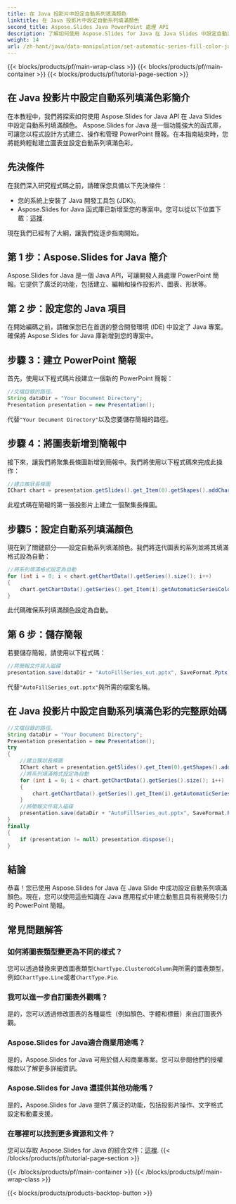 ```yaml
---
title: 在 Java 投影片中設定自動系列填滿顏色
linktitle: 在 Java 投影片中設定自動系列填滿顏色
second_title: Aspose.Slides Java PowerPoint 處理 API
description: 了解如何使用 Aspose.Slides for Java 在 Java Slides 中設定自動系列填滿顏色。包含動態演示程式碼範例的逐步指南。
weight: 14
url: /zh-hant/java/data-manipulation/set-automatic-series-fill-color-java-slides/
---
```


{{< blocks/products/pf/main-wrap-class >}}
{{< blocks/products/pf/main-container >}}
{{< blocks/products/pf/tutorial-page-section >}}


## 在 Java 投影片中設定自動系列填滿色彩簡介

在本教程中，我們將探索如何使用 Aspose.Slides for Java API 在 Java Slides 中設定自動系列填滿顏色。 Aspose.Slides for Java 是一個功能強大的函式庫，可讓您以程式設計方式建立、操作和管理 PowerPoint 簡報。在本指南結束時，您將能夠輕鬆建立圖表並設定自動系列填滿色彩。

## 先決條件

在我們深入研究程式碼之前，請確保您具備以下先決條件：

- 您的系統上安裝了 Java 開發工具包 (JDK)。
-  Aspose.Slides for Java 函式庫已新增至您的專案中。您可以從以下位置下載：[這裡](https://releases.aspose.com/slides/java/).

現在我們已經有了大綱，讓我們從逐步指南開始。

## 第 1 步：Aspose.Slides for Java 簡介

Aspose.Slides for Java 是一個 Java API，可讓開發人員處理 PowerPoint 簡報。它提供了廣泛的功能，包括建立、編輯和操作投影片、圖表、形狀等。

## 第 2 步：設定您的 Java 項目

在開始編碼之前，請確保您已在首選的整合開發環境 (IDE) 中設定了 Java 專案。確保將 Aspose.Slides for Java 庫新增到您的專案中。

## 步驟 3：建立 PowerPoint 簡報

首先，使用以下程式碼片段建立一個新的 PowerPoint 簡報：

```java
//文檔目錄的路徑。
String dataDir = "Your Document Directory";
Presentation presentation = new Presentation();
```

代替`"Your Document Directory"`以及您要儲存簡報的路徑。

## 步驟 4：將圖表新增到簡報中

接下來，讓我們將聚集長條圖新增到簡報中。我們將使用以下程式碼來完成此操作：

```java
//建立簇狀長條圖
IChart chart = presentation.getSlides().get_Item(0).getShapes().addChart(ChartType.ClusteredColumn, 100, 50, 600, 400);
```

此程式碼在簡報的第一張投影片上建立一個聚集長條圖。

## 步驟5：設定自動系列填滿顏色

現在到了關鍵部分——設定自動系列填滿顏色。我們將迭代圖表的系列並將其填滿格式設為自動：

```java
//將系列填滿格式設定為自動
for (int i = 0; i < chart.getChartData().getSeries().size(); i++)
{
    chart.getChartData().getSeries().get_Item(i).getAutomaticSeriesColor();
}
```

此代碼確保系列填滿顏色設定為自動。

## 第 6 步：儲存簡報

若要儲存簡報，請使用以下程式碼：

```java
//將簡報文件寫入磁碟
presentation.save(dataDir + "AutoFillSeries_out.pptx", SaveFormat.Pptx);
```

代替`"AutoFillSeries_out.pptx"`與所需的檔案名稱。

## 在 Java 投影片中設定自動系列填滿色彩的完整原始碼

```java
//文檔目錄的路徑。
String dataDir = "Your Document Directory";
Presentation presentation = new Presentation();
try
{
	//建立簇狀長條圖
	IChart chart = presentation.getSlides().get_Item(0).getShapes().addChart(ChartType.ClusteredColumn, 100, 50, 600, 400);
	//將系列填滿格式設定為自動
	for (int i = 0; i < chart.getChartData().getSeries().size(); i++)
	{
		chart.getChartData().getSeries().get_Item(i).getAutomaticSeriesColor();
	}
	//將簡報文件寫入磁碟
	presentation.save(dataDir + "AutoFillSeries_out.pptx", SaveFormat.Pptx);
}
finally
{
	if (presentation != null) presentation.dispose();
}
```

## 結論

恭喜！您已使用 Aspose.Slides for Java 在 Java Slide 中成功設定自動系列填滿顏色。現在，您可以使用這些知識在 Java 應用程式中建立動態且具有視覺吸引力的 PowerPoint 簡報。

## 常見問題解答

### 如何將圖表類型變更為不同的樣式？

您可以透過替換來更改圖表類型`ChartType.ClusteredColumn`與所需的圖表類型，例如`ChartType.Line`或者`ChartType.Pie`.

### 我可以進一步自訂圖表外觀嗎？

是的，您可以透過修改圖表的各種屬性（例如顏色、字體和標籤）來自訂圖表外觀。

### Aspose.Slides for Java適合商業用途嗎？

是的，Aspose.Slides for Java 可用於個人和商業專案。您可以參閱他們的授權條款以了解更多詳細資訊。

### Aspose.Slides for Java 還提供其他功能嗎？

是的，Aspose.Slides for Java 提供了廣泛的功能，包括投影片操作、文字格式設定和動畫支援。

### 在哪裡可以找到更多資源和文件？

您可以存取 Aspose.Slides for Java 的綜合文件：[這裡](https://reference.aspose.com/slides/java/).
{{< /blocks/products/pf/tutorial-page-section >}}

{{< /blocks/products/pf/main-container >}}
{{< /blocks/products/pf/main-wrap-class >}}

{{< blocks/products/products-backtop-button >}}
